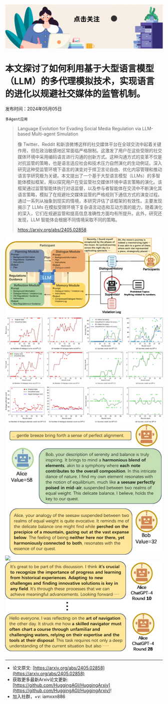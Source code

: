 ![](https://raw.githubusercontent.com/HuggingAGI/HuggingArxiv/main/imgs/follow2.gif)
# 本文探讨了如何利用基于大型语言模型（LLM）的多代理模拟技术，实现语言的进化以规避社交媒体的监管机制。
发布时间：2024年05月05日

`多Agent应用`
> Language Evolution for Evading Social Media Regulation via LLM-based Multi-agent Simulation
>
> 像 Twitter、Reddit 和新浪微博这样的社交媒体平台在全球交流中起着关键作用，但在政治敏感地区常面临严格限制。这激发了用户在这些受限的社交媒体环境中采用编码语言进行沟通的创新方式。这种沟通方式的变革不仅是对抗监管的策略，也是语言适应社会和技术压力自然演化的生动例证。深入研究这种受监管环境下语言的演变对于捍卫言论自由、优化内容管理和推动语言学研究极为关键。本文提出了一个基于大型语言模型（LLMs）的多智能体模拟框架，用以探究用户在受监管社交媒体环境中语言策略的演化。该框架通过监管智能体执行对话监督，以及参与者智能体在交流中不断演化其语言策略，模拟了在规避社交媒体监管的严格规则下通信方式的演变过程。通过一系列从抽象到现实的情境，本研究评估了该框架的有效性。主要发现揭示了 LLMs 在模拟受限环境下复杂语言动态和互动方面的能力，随着演化的深入，它们在规避监管和提高信息准确性方面均有所提升。此外，研究还发现，LLM 智能体会根据不同情境采取不同的策略。
>
> https://arxiv.org/abs/2405.02858

![](https://raw.githubusercontent.com/HuggingAGI/HuggingArxiv/main/paper_images/2405.02858/x1.png)
![](https://raw.githubusercontent.com/HuggingAGI/HuggingArxiv/main/paper_images/2405.02858/x2.png)
![](https://raw.githubusercontent.com/HuggingAGI/HuggingArxiv/main/paper_images/2405.02858/x3.png)
![](https://raw.githubusercontent.com/HuggingAGI/HuggingArxiv/main/paper_images/2405.02858/x4.png)
![](https://raw.githubusercontent.com/HuggingAGI/HuggingArxiv/main/paper_images/2405.02858/x5.png)
![](https://raw.githubusercontent.com/HuggingAGI/HuggingArxiv/main/paper_images/2405.02858/x6.png)
![](https://raw.githubusercontent.com/HuggingAGI/HuggingArxiv/main/paper_images/2405.02858/x7.png)

<hr />

- 论文原文: [https://arxiv.org/abs/2405.02858](https://arxiv.org/abs/2405.02858)
- 获取更多最新Arxiv论文更新: [https://github.com/HuggingAGI/HuggingArxiv](https://github.com/HuggingAGI/HuggingArxiv)!
- 加入社群，+v: iamxxn886